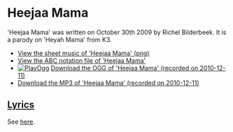 # Heejaa Mama

'Heejaa Mama' was written on October 30th 2009 by Richel Bilderbeek.
It is a parody on 'Heyah Mama' from K3.

- [View the sheet music of 'Heejaa Mama' (png)](52_heejaa_mama.png)
- [View the ABC notation file of 'Heejaa Mama'](52_heejaa_mama.abc)
- [![PlayOgg](http://static.fsf.org/playogg/Play_ogg_80x15.png "I support PlayOgg!")](http://playogg.org)
  [Download the OGG of 'Heejaa Mama' (recorded on 2010-12-11)](http://www.richelbilderbeek.nl/CD07_HeejaaMama20101211.ogg)
- [Download the MP3 of 'Heejaa Mama' (recorded on 2010-12-11)](http://www.richelbilderbeek.nl/CD07_HeejaaMama20101211.mp3)

## [Lyrics](52_heejaa_mama.txt)

See [here](52_heejaa_mama.txt).

